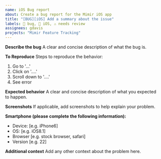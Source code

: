 ```yaml
---
name: iOS Bug report
about: Create a bug report for the Mimir iOS app
title: "[BUG][iOS] Add a summary about the issue"
labels: 🐞 bug, 📱 iOS, ⚠️ needs review
assignees: gdavis
projects: "Mimir Feature Tracking"
---
```


**Describe the bug**
A clear and concise description of what the bug is.

**To Reproduce**
Steps to reproduce the behavior:
1. Go to '...'
2. Click on '....'
3. Scroll down to '....'
4. See error

**Expected behavior**
A clear and concise description of what you expected to happen.

**Screenshots**
If applicable, add screenshots to help explain your problem.

**Smartphone (please complete the following information):**
 - Device: [e.g. iPhone6]
 - OS: [e.g. iOS8.1]
 - Browser [e.g. stock browser, safari]
 - Version [e.g. 22]

**Additional context**
Add any other context about the problem here.

